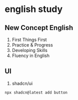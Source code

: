 # english study

## New Concept English

1. First Things First
2. Practice & Progress
3. Developing Skills
4. Fluency in English

## UI

1. shadcn/ui

```sh
npx shadcn@latest add button
```
